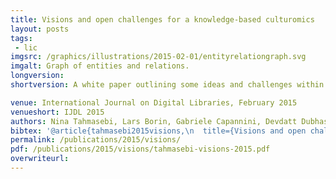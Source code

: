```yaml
---
title: Visions and open challenges for a knowledge-based culturomics
layout: posts
tags:
 - lic
imgsrc: /graphics/illustrations/2015-02-01/entityrelationgraph.svg
imgalt: Graph of entities and relations. 
longversion:
shortversion: A white paper outlining some ideas and challenges within the field of culturomics.

venue: International Journal on Digital Libraries, February 2015
venueshort: IJDL 2015
authors: Nina Tahmasebi, Lars Borin, Gabriele Capannini, Devdatt Dubhashi, Peter Exner, Markus Forsberg, Gerhard Gossen, Fredrik D. Johansson, Richard Johansson, Mikael Kågebäck, Olof Mogren, Pierre Nugues, Thomas Risse
bibtex: '@article{tahmasebi2015visions,\n  title={Visions and open challenges for a knowledge-based culturomics},\n  author={Tahmasebi, Nina and Borin, Lars and Capannini, Gabriele and Dubhashi, Devdatt and Exner, Peter and Forsberg, Markus and Gossen, Gerhard and Johansson, Fredrik D and Johansson, Richard and Kågebäck, Mikael and Mogren, Olof and Nugues, Pierre and Risse, Thomas},\n  journal={International Journal on Digital Libraries},\n  volume={15},\n  number={2-4},\n  pages={169--187},\n  year={2015},\n  publisher={Springer}\n}\n'
permalink: /publications/2015/visions/
pdf: /publications/2015/visions/tahmasebi-visions-2015.pdf
overwriteurl: 
---
```


